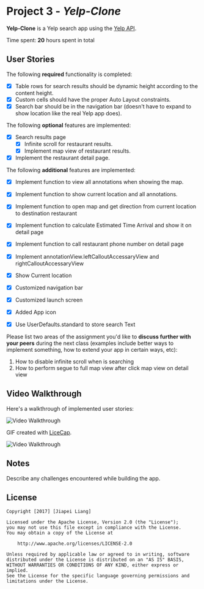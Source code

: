 # Project 3 - *Yelp-Clone*

**Yelp-Clone** is a Yelp search app using the [Yelp API](http://www.yelp.com/developers/documentation/v2/search_api).

Time spent: **20** hours spent in total

## User Stories

The following **required** functionality is completed:

- [X] Table rows for search results should be dynamic height according to the content height.
- [X] Custom cells should have the proper Auto Layout constraints.
- [X] Search bar should be in the navigation bar (doesn't have to expand to show location like the real Yelp app does).

The following **optional** features are implemented:

- [X] Search results page
   - [X] Infinite scroll for restaurant results.
   - [X] Implement map view of restaurant results.
- [X] Implement the restaurant detail page.

The following **additional** features are implemented:

- [X] Implement function to view all annotations when showing the map.
- [X] Implement function to show current location and all annotations.
- [X] Implement function to open map and get direction from current location to destination restaurant
- [X] Implement function to calculate Estimated Time Arrival and show it on detail page
- [X] Implement function to call restaurant phone number on detail page
- [X] Implement annotationView.leftCalloutAccessaryView and rightCalloutAccessaryView
- [X] Show Current location
- [X] Customized navigation bar
- [X] Customized launch screen
- [X] Added App icon
- [X] Use UserDefaults.standard to store search Text



Please list two areas of the assignment you'd like to **discuss further with your peers** during the next class (examples include better ways to implement something, how to extend your app in certain ways, etc):

1. How to disable infinite scroll when is searching
2. How to perform segue to full map view after click map view on detail view

## Video Walkthrough

Here's a walkthrough of implemented user stories:

<img src='https://github.com/liangjiapei1103/Yelp-Clone-Swift/blob/master/week3_assignment_walkthrough.gif' title='Video Walkthrough' width='' alt='Video Walkthrough' />

GIF created with [LiceCap](http://www.cockos.com/licecap/).

<img src='https://github.com/liangjiapei1103/Yelp-Clone-Swift/blob/master/week3_assignment_walkthrough.gif' title='Video Walkthrough' width='' alt='Video Walkthrough' />

## Notes

Describe any challenges encountered while building the app.

## License

    Copyright [2017] [Jiapei Liang]

    Licensed under the Apache License, Version 2.0 (the "License");
    you may not use this file except in compliance with the License.
    You may obtain a copy of the License at

        http://www.apache.org/licenses/LICENSE-2.0

    Unless required by applicable law or agreed to in writing, software
    distributed under the License is distributed on an "AS IS" BASIS,
    WITHOUT WARRANTIES OR CONDITIONS OF ANY KIND, either express or implied.
    See the License for the specific language governing permissions and
    limitations under the License.
